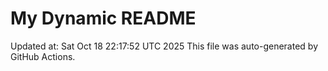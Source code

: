 # My Dynamic README
Updated at: Sat Oct 18 22:17:52 UTC 2025
This file was auto-generated by GitHub Actions.
